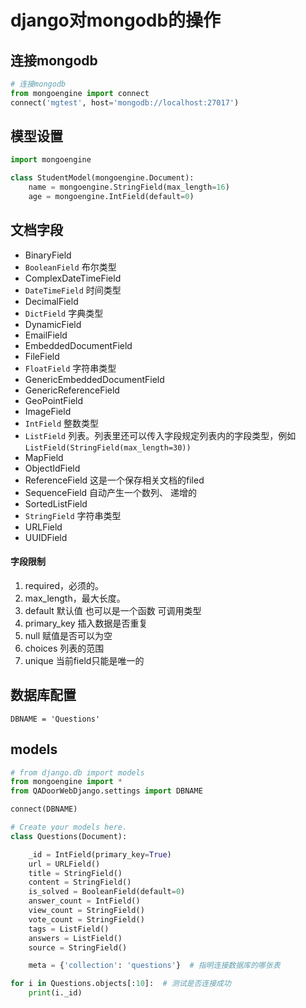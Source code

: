 # django对mongodb的操作

## 连接mongodb

````python
# 连接mongodb
from mongoengine import connect
connect('mgtest', host='mongodb://localhost:27017')
````

## 模型设置

```python
import mongoengine

class StudentModel(mongoengine.Document):
    name = mongoengine.StringField(max_length=16)
    age = mongoengine.IntField(default=0)
```

## 文档字段

- BinaryField
- `BooleanField` 布尔类型 
- ComplexDateTimeField
- `DateTimeField` 时间类型
- DecimalField
- `DictField` 字典类型
- DynamicField
- EmailField
- EmbeddedDocumentField
- FileField
- `FloatField` 字符串类型
- GenericEmbeddedDocumentField
- GenericReferenceField
- GeoPointField
- ImageField
- `IntField` 整数类型
- `ListField` 列表。列表里还可以传入字段规定列表内的字段类型，例如`ListField(StringField(max_length=30))`
- MapField
- ObjectIdField
- ReferenceField 这是一个保存相关文档的filed
- SequenceField 自动产生一个数列、 递增的
- SortedListField
- `StringField` 字符串类型
- URLField
- UUIDField


#### 字段限制

1. required，必须的。
2. max_length，最大长度。
3. default 默认值 也可以是一个函数 可调用类型
4. primary_key 插入数据是否重复
5. null 赋值是否可以为空
6. choices 列表的范围
7. unique 当前field只能是唯一的

## 数据库配置

```
DBNAME = 'Questions'
```

## models

```python
# from django.db import models
from mongoengine import *
from QADoorWebDjango.settings import DBNAME

connect(DBNAME)

# Create your models here.
class Questions(Document):

    _id = IntField(primary_key=True)
    url = URLField()
    title = StringField()
    content = StringField()
    is_solved = BooleanField(default=0)
    answer_count = IntField()
    view_count = StringField()
    vote_count = StringField()
    tags = ListField()
    answers = ListField()
    source = StringField()

    meta = {'collection': 'questions'}  # 指明连接数据库的哪张表

for i in Questions.objects[:10]:  # 测试是否连接成功
    print(i._id)
```
